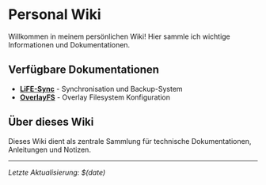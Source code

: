 # Personal Wiki

Willkommen in meinem persönlichen Wiki! Hier sammle ich wichtige Informationen und Dokumentationen.

## Verfügbare Dokumentationen

- **[LiFE-Sync](LiFE-Sync.md)** - Synchronisation und Backup-System
- **[OverlayFS](OverlayFS.md)** - Overlay Filesystem Konfiguration

## Über dieses Wiki

Dieses Wiki dient als zentrale Sammlung für technische Dokumentationen, Anleitungen und Notizen.

---

*Letzte Aktualisierung: $(date)*
